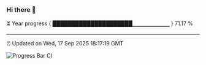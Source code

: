 ### Hi there 👋

⏳ Year progress { █████████████████████▁▁▁▁▁▁▁▁▁ } 71.17 %

---

⏰ Updated on Wed, 17 Sep 2025 18:17:19 GMT

![Progress Bar CI](https://github.com/code-lakshay/GitHub-Actions-Demo/workflows/Progress%20Bar%20CI/badge.svg)
